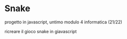 # Snake
progetto in javascript, untimo modulo 4 informatica (21/22)

ricreare il gioco snake in giavascript





